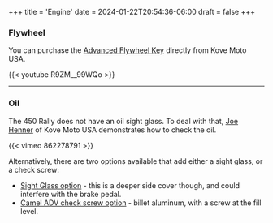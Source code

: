 +++
title = 'Engine'
date = 2024-01-22T20:54:36-06:00
draft = false
+++

### Flywheel

You can purchase the [Advanced Flywheel Key](https://www.kovemotousa.com/store/p/advanced-flywheel-key-450-rally) directly from Kove Moto USA.

{{< youtube R9ZM__99WQo >}}

---

### Oil

The 450 Rally does not have an oil sight glass. To deal with that, [Joe Henner](https://www.facebook.com/groups/1137977753521359/user/100001246029949/) of Kove Moto USA demonstrates how to check the oil.

{{< vimeo 862278791 >}}

Alternatively, there are two options available that add either a sight glass, or a check screw:
- [Sight Glass option](https://unclewang.net/products/450rally-engine-side-cover-with-observation-window) - this is a deeper side cover though, and could interfere with the brake pedal.
- [Camel ADV check screw option](https://camel-adv.com/collections/parts-for-your-kove/products/kove-450-clutch-cover) - billet aluminum, with a screw at the fill level.
